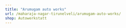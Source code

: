 ```yaml
---
title: "Arumugam auto works"
url: /maharaja-nagar-tirunelveli/arumugam-auto-works/
shop: Autowerkstatt
---
```

